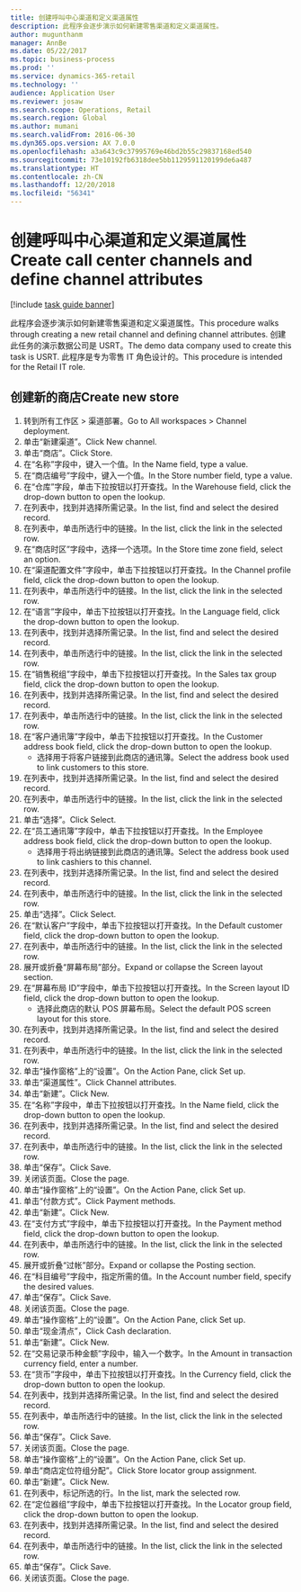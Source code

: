 ```yaml
---
title: 创建呼叫中心渠道和定义渠道属性
description: 此程序会逐步演示如何新建零售渠道和定义渠道属性。
author: mugunthanm
manager: AnnBe
ms.date: 05/22/2017
ms.topic: business-process
ms.prod: ''
ms.service: dynamics-365-retail
ms.technology: ''
audience: Application User
ms.reviewer: josaw
ms.search.scope: Operations, Retail
ms.search.region: Global
ms.author: mumani
ms.search.validFrom: 2016-06-30
ms.dyn365.ops.version: AX 7.0.0
ms.openlocfilehash: a3a643c9c37995769e46bd2b55c29837168ed540
ms.sourcegitcommit: 73e10192fb6318dee5bb1129591120199de6a487
ms.translationtype: HT
ms.contentlocale: zh-CN
ms.lasthandoff: 12/20/2018
ms.locfileid: "56341"
---
```

# <a name="create-call-center-channels-and-define-channel-attributes"></a><span data-ttu-id="fd553-103">创建呼叫中心渠道和定义渠道属性</span><span class="sxs-lookup"><span data-stu-id="fd553-103">Create call center channels and define channel attributes</span></span>

[!include [task guide banner](../includes/task-guide-banner.md)]

<span data-ttu-id="fd553-104">此程序会逐步演示如何新建零售渠道和定义渠道属性。</span><span class="sxs-lookup"><span data-stu-id="fd553-104">This procedure walks through creating a new retail channel and defining channel attributes.</span></span> <span data-ttu-id="fd553-105">创建此任务的演示数据公司是 USRT。</span><span class="sxs-lookup"><span data-stu-id="fd553-105">The demo data company used to create this task is USRT.</span></span> <span data-ttu-id="fd553-106">此程序是专为零售 IT 角色设计的。</span><span class="sxs-lookup"><span data-stu-id="fd553-106">This procedure is intended for the Retail IT role.</span></span>


## <a name="create-new-store"></a><span data-ttu-id="fd553-107">创建新的商店</span><span class="sxs-lookup"><span data-stu-id="fd553-107">Create new store</span></span>
1. <span data-ttu-id="fd553-108">转到所有工作区 > 渠道部署。</span><span class="sxs-lookup"><span data-stu-id="fd553-108">Go to All workspaces > Channel deployment.</span></span>
2. <span data-ttu-id="fd553-109">单击“新建渠道”。</span><span class="sxs-lookup"><span data-stu-id="fd553-109">Click New channel.</span></span>
3. <span data-ttu-id="fd553-110">单击“商店”。</span><span class="sxs-lookup"><span data-stu-id="fd553-110">Click Store.</span></span>
4. <span data-ttu-id="fd553-111">在“名称”字段中，键入一个值。</span><span class="sxs-lookup"><span data-stu-id="fd553-111">In the Name field, type a value.</span></span>
5. <span data-ttu-id="fd553-112">在“商店编号”字段中，键入一个值。</span><span class="sxs-lookup"><span data-stu-id="fd553-112">In the Store number field, type a value.</span></span>
6. <span data-ttu-id="fd553-113">在“仓库”字段，单击下拉按钮以打开查找。</span><span class="sxs-lookup"><span data-stu-id="fd553-113">In the Warehouse field, click the drop-down button to open the lookup.</span></span>
7. <span data-ttu-id="fd553-114">在列表中，找到并选择所需记录。</span><span class="sxs-lookup"><span data-stu-id="fd553-114">In the list, find and select the desired record.</span></span>
8. <span data-ttu-id="fd553-115">在列表中，单击所选行中的链接。</span><span class="sxs-lookup"><span data-stu-id="fd553-115">In the list, click the link in the selected row.</span></span>
9. <span data-ttu-id="fd553-116">在“商店时区”字段中，选择一个选项。</span><span class="sxs-lookup"><span data-stu-id="fd553-116">In the Store time zone field, select an option.</span></span>
10. <span data-ttu-id="fd553-117">在“渠道配置文件”字段中，单击下拉按钮以打开查找。</span><span class="sxs-lookup"><span data-stu-id="fd553-117">In the Channel profile field, click the drop-down button to open the lookup.</span></span>
11. <span data-ttu-id="fd553-118">在列表中，单击所选行中的链接。</span><span class="sxs-lookup"><span data-stu-id="fd553-118">In the list, click the link in the selected row.</span></span>
12. <span data-ttu-id="fd553-119">在“语言”字段中，单击下拉按钮以打开查找。</span><span class="sxs-lookup"><span data-stu-id="fd553-119">In the Language field, click the drop-down button to open the lookup.</span></span>
13. <span data-ttu-id="fd553-120">在列表中，找到并选择所需记录。</span><span class="sxs-lookup"><span data-stu-id="fd553-120">In the list, find and select the desired record.</span></span>
14. <span data-ttu-id="fd553-121">在列表中，单击所选行中的链接。</span><span class="sxs-lookup"><span data-stu-id="fd553-121">In the list, click the link in the selected row.</span></span>
15. <span data-ttu-id="fd553-122">在“销售税组”字段中，单击下拉按钮以打开查找。</span><span class="sxs-lookup"><span data-stu-id="fd553-122">In the Sales tax group field, click the drop-down button to open the lookup.</span></span>
16. <span data-ttu-id="fd553-123">在列表中，找到并选择所需记录。</span><span class="sxs-lookup"><span data-stu-id="fd553-123">In the list, find and select the desired record.</span></span>
17. <span data-ttu-id="fd553-124">在列表中，单击所选行中的链接。</span><span class="sxs-lookup"><span data-stu-id="fd553-124">In the list, click the link in the selected row.</span></span>
18. <span data-ttu-id="fd553-125">在“客户通讯簿”字段中，单击下拉按钮以打开查找。</span><span class="sxs-lookup"><span data-stu-id="fd553-125">In the Customer address book field, click the drop-down button to open the lookup.</span></span>
    * <span data-ttu-id="fd553-126">选择用于将客户链接到此商店的通讯簿。</span><span class="sxs-lookup"><span data-stu-id="fd553-126">Select the address book used to link customers to this store.</span></span>  
19. <span data-ttu-id="fd553-127">在列表中，找到并选择所需记录。</span><span class="sxs-lookup"><span data-stu-id="fd553-127">In the list, find and select the desired record.</span></span>
20. <span data-ttu-id="fd553-128">在列表中，单击所选行中的链接。</span><span class="sxs-lookup"><span data-stu-id="fd553-128">In the list, click the link in the selected row.</span></span>
21. <span data-ttu-id="fd553-129">单击“选择”。</span><span class="sxs-lookup"><span data-stu-id="fd553-129">Click Select.</span></span>
22. <span data-ttu-id="fd553-130">在“员工通讯簿”字段中，单击下拉按钮以打开查找。</span><span class="sxs-lookup"><span data-stu-id="fd553-130">In the Employee address book field, click the drop-down button to open the lookup.</span></span>
    * <span data-ttu-id="fd553-131">选择用于将出纳链接到此商店的通讯簿。</span><span class="sxs-lookup"><span data-stu-id="fd553-131">Select the address book used to link cashiers to this channel.</span></span>  
23. <span data-ttu-id="fd553-132">在列表中，找到并选择所需记录。</span><span class="sxs-lookup"><span data-stu-id="fd553-132">In the list, find and select the desired record.</span></span>
24. <span data-ttu-id="fd553-133">在列表中，单击所选行中的链接。</span><span class="sxs-lookup"><span data-stu-id="fd553-133">In the list, click the link in the selected row.</span></span>
25. <span data-ttu-id="fd553-134">单击“选择”。</span><span class="sxs-lookup"><span data-stu-id="fd553-134">Click Select.</span></span>
26. <span data-ttu-id="fd553-135">在“默认客户”字段中，单击下拉按钮以打开查找。</span><span class="sxs-lookup"><span data-stu-id="fd553-135">In the Default customer field, click the drop-down button to open the lookup.</span></span>
27. <span data-ttu-id="fd553-136">在列表中，单击所选行中的链接。</span><span class="sxs-lookup"><span data-stu-id="fd553-136">In the list, click the link in the selected row.</span></span>
28. <span data-ttu-id="fd553-137">展开或折叠“屏幕布局”部分。</span><span class="sxs-lookup"><span data-stu-id="fd553-137">Expand or collapse the Screen layout section.</span></span>
29. <span data-ttu-id="fd553-138">在“屏幕布局 ID”字段中，单击下拉按钮以打开查找。</span><span class="sxs-lookup"><span data-stu-id="fd553-138">In the Screen layout ID field, click the drop-down button to open the lookup.</span></span>
    * <span data-ttu-id="fd553-139">选择此商店的默认 POS 屏幕布局。</span><span class="sxs-lookup"><span data-stu-id="fd553-139">Select the default POS screen layout for this store.</span></span>  
30. <span data-ttu-id="fd553-140">在列表中，找到并选择所需记录。</span><span class="sxs-lookup"><span data-stu-id="fd553-140">In the list, find and select the desired record.</span></span>
31. <span data-ttu-id="fd553-141">在列表中，单击所选行中的链接。</span><span class="sxs-lookup"><span data-stu-id="fd553-141">In the list, click the link in the selected row.</span></span>
32. <span data-ttu-id="fd553-142">单击“操作窗格”上的“设置”。</span><span class="sxs-lookup"><span data-stu-id="fd553-142">On the Action Pane, click Set up.</span></span>
33. <span data-ttu-id="fd553-143">单击“渠道属性”。</span><span class="sxs-lookup"><span data-stu-id="fd553-143">Click Channel attributes.</span></span>
34. <span data-ttu-id="fd553-144">单击“新建”。</span><span class="sxs-lookup"><span data-stu-id="fd553-144">Click New.</span></span>
35. <span data-ttu-id="fd553-145">在“名称”字段中，单击下拉按钮以打开查找。</span><span class="sxs-lookup"><span data-stu-id="fd553-145">In the Name field, click the drop-down button to open the lookup.</span></span>
36. <span data-ttu-id="fd553-146">在列表中，找到并选择所需记录。</span><span class="sxs-lookup"><span data-stu-id="fd553-146">In the list, find and select the desired record.</span></span>
37. <span data-ttu-id="fd553-147">在列表中，单击所选行中的链接。</span><span class="sxs-lookup"><span data-stu-id="fd553-147">In the list, click the link in the selected row.</span></span>
38. <span data-ttu-id="fd553-148">单击“保存”。</span><span class="sxs-lookup"><span data-stu-id="fd553-148">Click Save.</span></span>
39. <span data-ttu-id="fd553-149">关闭该页面。</span><span class="sxs-lookup"><span data-stu-id="fd553-149">Close the page.</span></span>
40. <span data-ttu-id="fd553-150">单击“操作窗格”上的“设置”。</span><span class="sxs-lookup"><span data-stu-id="fd553-150">On the Action Pane, click Set up.</span></span>
41. <span data-ttu-id="fd553-151">单击“付款方式”。</span><span class="sxs-lookup"><span data-stu-id="fd553-151">Click Payment methods.</span></span>
42. <span data-ttu-id="fd553-152">单击“新建”。</span><span class="sxs-lookup"><span data-stu-id="fd553-152">Click New.</span></span>
43. <span data-ttu-id="fd553-153">在“支付方式”字段中，单击下拉按钮以打开查找。</span><span class="sxs-lookup"><span data-stu-id="fd553-153">In the Payment method field, click the drop-down button to open the lookup.</span></span>
44. <span data-ttu-id="fd553-154">在列表中，单击所选行中的链接。</span><span class="sxs-lookup"><span data-stu-id="fd553-154">In the list, click the link in the selected row.</span></span>
45. <span data-ttu-id="fd553-155">展开或折叠“过帐”部分。</span><span class="sxs-lookup"><span data-stu-id="fd553-155">Expand or collapse the Posting section.</span></span>
46. <span data-ttu-id="fd553-156">在“科目编号”字段中，指定所需的值。</span><span class="sxs-lookup"><span data-stu-id="fd553-156">In the Account number field, specify the desired values.</span></span>
47. <span data-ttu-id="fd553-157">单击“保存”。</span><span class="sxs-lookup"><span data-stu-id="fd553-157">Click Save.</span></span>
48. <span data-ttu-id="fd553-158">关闭该页面。</span><span class="sxs-lookup"><span data-stu-id="fd553-158">Close the page.</span></span>
49. <span data-ttu-id="fd553-159">单击“操作窗格”上的“设置”。</span><span class="sxs-lookup"><span data-stu-id="fd553-159">On the Action Pane, click Set up.</span></span>
50. <span data-ttu-id="fd553-160">单击“现金清点”，</span><span class="sxs-lookup"><span data-stu-id="fd553-160">Click Cash declaration.</span></span>
51. <span data-ttu-id="fd553-161">单击“新建”。</span><span class="sxs-lookup"><span data-stu-id="fd553-161">Click New.</span></span>
52. <span data-ttu-id="fd553-162">在“交易记录币种金额”字段中，输入一个数字。</span><span class="sxs-lookup"><span data-stu-id="fd553-162">In the Amount in transaction currency field, enter a number.</span></span>
53. <span data-ttu-id="fd553-163">在“货币”字段中，单击下拉按钮以打开查找。</span><span class="sxs-lookup"><span data-stu-id="fd553-163">In the Currency field, click the drop-down button to open the lookup.</span></span>
54. <span data-ttu-id="fd553-164">在列表中，找到并选择所需记录。</span><span class="sxs-lookup"><span data-stu-id="fd553-164">In the list, find and select the desired record.</span></span>
55. <span data-ttu-id="fd553-165">在列表中，单击所选行中的链接。</span><span class="sxs-lookup"><span data-stu-id="fd553-165">In the list, click the link in the selected row.</span></span>
56. <span data-ttu-id="fd553-166">单击“保存”。</span><span class="sxs-lookup"><span data-stu-id="fd553-166">Click Save.</span></span>
57. <span data-ttu-id="fd553-167">关闭该页面。</span><span class="sxs-lookup"><span data-stu-id="fd553-167">Close the page.</span></span>
58. <span data-ttu-id="fd553-168">单击“操作窗格”上的“设置”。</span><span class="sxs-lookup"><span data-stu-id="fd553-168">On the Action Pane, click Set up.</span></span>
59. <span data-ttu-id="fd553-169">单击“商店定位符组分配”。</span><span class="sxs-lookup"><span data-stu-id="fd553-169">Click Store locator group assignment.</span></span>
60. <span data-ttu-id="fd553-170">单击“新建”。</span><span class="sxs-lookup"><span data-stu-id="fd553-170">Click New.</span></span>
61. <span data-ttu-id="fd553-171">在列表中，标记所选的行。</span><span class="sxs-lookup"><span data-stu-id="fd553-171">In the list, mark the selected row.</span></span>
62. <span data-ttu-id="fd553-172">在“定位器组”字段中，单击下拉按钮以打开查找。</span><span class="sxs-lookup"><span data-stu-id="fd553-172">In the Locator group field, click the drop-down button to open the lookup.</span></span>
63. <span data-ttu-id="fd553-173">在列表中，找到并选择所需记录。</span><span class="sxs-lookup"><span data-stu-id="fd553-173">In the list, find and select the desired record.</span></span>
64. <span data-ttu-id="fd553-174">在列表中，单击所选行中的链接。</span><span class="sxs-lookup"><span data-stu-id="fd553-174">In the list, click the link in the selected row.</span></span>
65. <span data-ttu-id="fd553-175">单击“保存”。</span><span class="sxs-lookup"><span data-stu-id="fd553-175">Click Save.</span></span>
66. <span data-ttu-id="fd553-176">关闭该页面。</span><span class="sxs-lookup"><span data-stu-id="fd553-176">Close the page.</span></span>

